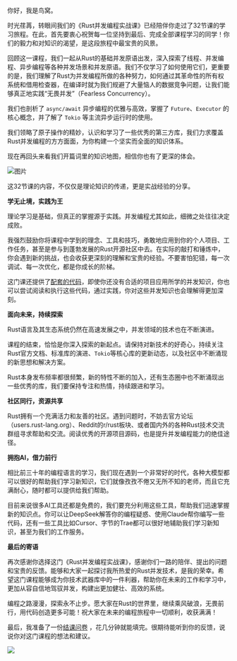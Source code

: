 你好，我是鸟窝。

时光荏苒，转眼间我们的《Rust并发编程实战课》已经陪伴你走过了32节课的学习旅程。在此，首先要衷心祝贺每一位坚持到最后、完成全部课程学习的同学！你们的毅力和对知识的渴望，是这段旅程中最宝贵的风景。

回顾这一课程，我们一起从Rust的基础并发原语出发，深入探索了线程、并发编程、异步编程等各种并发场景和并发原语。我们不仅学习了如何使用它们，更重要的是，我们理解了Rust为并发编程所做的各种努力，如何通过其革命性的所有权系统和借用检查器，在编译时就为我们规避了大量恼人的数据竞争问题，让我们能够真正地实践“无畏并发”（Fearless Concurrency）。

我们也剖析了 `async/await` 异步编程的优雅与高效，掌握了 `Future`、`Executor` 的核心概念，并了解了 `Tokio` 等主流异步运行时的使用。

我们领略了原子操作的精妙，认识和学习了一些优秀的第三方库，我们力求覆盖Rust并发编程的方方面面，为你构建一个坚实而全面的知识体系。

现在再回头来看我们开篇词里的知识地图，相信你也有了更深的体会。

![图片](https://static001.geekbang.org/resource/image/ef/f6/efa8256cd94e53c4a4cc8f2096d2e0f6.jpg?wh=1920x1146)

这32节课的内容，不仅仅是理论知识的传递，更是实战经验的分享。

**学无止境，实践为王**

理论学习是基础，但真正的掌握源于实践。并发编程尤其如此，细微之处往往决定成败。

我强烈鼓励你将课程中学到的理念、工具和技巧，勇敢地应用到你的个人项目、工作任务，甚至是参与到蓬勃发展的Rust开源社区中去。在实际的敲打和锤炼中，你会遇到新的挑战，也会收获更深刻的理解和宝贵的经验。不要害怕犯错，每一次调试、每一次优化，都是你成长的阶梯。

这门课还提供了[配套的代码](https://github.com/smallnest/rust-concurrency_code)，即使你还没有合适的项目应用所学的并发知识，你也可以尝试阅读和执行这些代码，通过实践，你对这些并发知识也会理解得更加深刻。

**面向未来，持续探索**

Rust语言及其生态系统仍然在高速发展之中，并发领域的技术也在不断演进。

课程的结束，恰恰是你深入探索的新起点。请保持对新技术的好奇心，持续关注Rust官方文档、标准库的演进、`Tokio`等核心库的更新动态，以及社区中不断涌现的新思想和解决方案。

Rust本身发布频率都很频繁，新的特性不断的加入，还有生态圈中也不断涌现出一些优秀的库，我们要保持专注和热情，持续跟进和学习。

**社区同行，资源共享**

Rust拥有一个充满活力和友善的社区。遇到问题时，不妨去官方论坛（users.rust-lang.org）、Reddit的r/rust板块、或者国内外的各种Rust技术交流群组寻求帮助和交流。阅读优秀的开源项目源码，也是提升并发编程能力的绝佳途径。

**拥抱AI，借力前行**

相比前三十年的编程语言的学习，我们现在遇到一个非常好的时代，各种大模型都可以很好的帮助我们学习新知识，它们就像孜孜不倦又无所不知的老师，而且它充满耐心，随时都可以提供给我们帮助。

目前来说很多AI工具还都是免费的，我们要充分利用这些工具，帮助我们迅速掌握新的知识点。你可以让DeepSeek解答你的编程疑惑、使用Claude帮你编写一些代码，还有一些工具比如Cursor、字节的Trae都可以很好地辅助我们学习新知识，甚至为我们的工作服务。

**最后的寄语**

再次感谢你选择这门《Rust并发编程实战课》，感谢你们一路的陪伴、提出的问题和宝贵的反馈。能够和大家一起探讨我所热爱的Rust并发技术，是我的荣幸。希望这门课程能够成为你技术武器库中的一件利器，帮助你在未来的工作和学习中，更加从容自信地驾驭并发，构建出更加健壮、高效的系统。

编程之路漫漫，探索永不止步。愿大家在Rust的世界里，继续乘风破浪，无畏前行，用代码创造更多可能！祝大家在未来的编程旅程中一切顺利，收获满满！

最后，我准备了一份[结课问卷](https://jinshuju.com/f/LwJizE) ，花几分钟就能填完。很期待能听到你的反馈，说说你对这门课程的想法和建议。

[![](https://static001.geekbang.org/resource/image/52/ae/527ff2411e3f70e55bc6fb4fe75da0ae.jpg?wh=1142x801)](https://jinshuju.com/f/LwJizE)